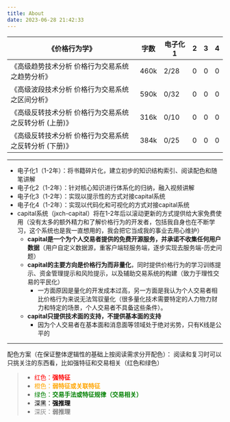 ```yaml
---
title: About
date: 2023-06-28 21:42:33
---
```



|《价格行为学》|字数|电子化1|2|3|4|
|-|-|-|-|-|-|
|《高级趋势技术分析 价格行为交易系统之趋势分析》|460k|2/28|0|0|0|
|《高级波段技术分析 价格行为交易系统之区间分析》|590k|0/32|0|0|0|
|《高级反转技术分析 价格行为交易系统之反转分析 (上册)》|316k|0/10|0|0|0|
|《高级反转技术分析 价格行为交易系统之反转分析 (下册)》|384k|0/25|0|0|0|

---

* 电子化1（1-2年）：将书籍碎片化，建立初步的知识结构索引、阅读配色和随笔讲解
* 电子化2（1-2年）：针对核心知识进行体系化的归纳，融入视频讲解
* 电子化3（1-2年）：实现以提示性的方式对接capital系统
* 电子化4（1-2年）：实现以代码化和可视化的方式对接capital系统
* capital系统（jxch-capital）将在1-2年后以滚动更新的方式提供给大家免费使用（没有太多的额外精力和了解价格行为的开发者，包括我自身也在不断学习，这个系统也是我一直想用的，我会把它当成我的事业去用心维护）
    * **capital是一个为个人交易者提供的免费开源服务，并承诺不收集任何用户数据**（用户自定义数据源，重客户端轻服务端，逐步实现去服务端-历史问题）
    * **capital的主要方向是价格行为而非量化**，同时提供价格行为的学习训练提示、资金管理提示和风险提示，以及辅助交易系统的构建（致力于理性交易的平民化）
        * 一方面原因是量化的开发成本过高，另一方面是我认为个人交易者相比价格行为来说无法驾驭量化（很多量化技术需要特定的人力物力财力和特定的场景，个人交易者不具备这些条件）。
    * **capital只提供技术面的支持，不提供基本面的支持**
        * 因为个人交易者在基本面和消息面等领域处于绝对劣势，只有K线是公平的
---
配色方案（在保证整体逻辑性的基础上按阅读需求分开配色）：
阅读和复习时可以只挑关注的东西看，比如强特征和交易相关（红色和绿色）
>
>* <font color="red">红色：**强特征**</font>
>* <font color="orange">橙色：**弱特征或关联特征**</font>
>* <font color="green">绿色：**交易手法或特征规律（交易相关）**</font>
>* <font color="black">深黑：**强推理**</font>
>* <font color="gray">深灰：**弱推理**</font>
>
